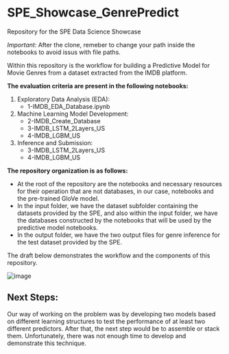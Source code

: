 # SPE_Showcase_GenrePredict
Repository for the SPE Data Science Showcase

*Important:* After the clone, remeber to change your path inside the notebooks to avoid issus with file paths.

Within this repository is the workflow for building a Predictive Model for Movie Genres from a dataset extracted from the IMDB platform.

**The evaluation criteria are present in the following notebooks:** 

1. Exploratory Data Analysis (EDA):
   - 1-IMDB_EDA_Database.ipynb
2. Machine Learning Model Development:
   - 2-IMDB_Create_Database
   - 3-IMDB_LSTM_2Layers_US
   - 4-IMDB_LGBM_US
3. Inference and Submission:
   - 3-IMDB_LSTM_2Layers_US
   - 4-IMDB_LGBM_US
   

**The repository organization is as follows:**

- At the root of the repository are the notebooks and necessary resources for their operation that are not databases, in our case, notebooks and the pre-trained GloVe model.
- In the input folder, we have the dataset subfolder containing the datasets provided by the SPE, and also within the input folder, we have the databases constructed by the notebooks that will be used by the predictive model notebooks.
- In the output folder, we have the two output files for genre inference for the test dataset provided by the SPE.


The draft below demonstrates the workflow and the components of this repository.

![image](https://github.com/cmatos17/SPE_Showcase_GenrePredict/assets/43851217/13706266-176a-4e58-a144-17d0cdfa72bd)


## Next Steps:

Our way of working on the problem was by developing two models based on different learning structures to test the performance of at least two different predictors. After that, the next step would be to assemble or stack them. 
Unfortunately, there was not enough time to develop and demonstrate this technique.
